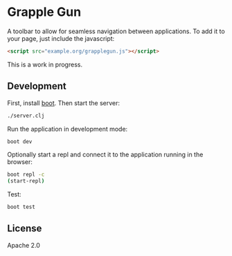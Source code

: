 # Grapple Gun

A toolbar to allow for seamless navigation between applications.
To add it to your page, just include the javascript:

```html
<script src="example.org/grapplegun.js"></script>
```

This is a work in progress.

## Development

First, install [boot](http://boot-clj.com/).
Then start the server:

```bash
./server.clj
```

Run the application in development mode:

```bash
boot dev
```

Optionally start a repl and connect it to the application running in the browser:

```bash
boot repl -c
(start-repl)
```
Test:

```bash
boot test
```

## License

Apache 2.0
